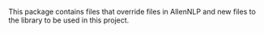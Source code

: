 This package contains files that override files in AllenNLP and new files to the library to be used in this project.
